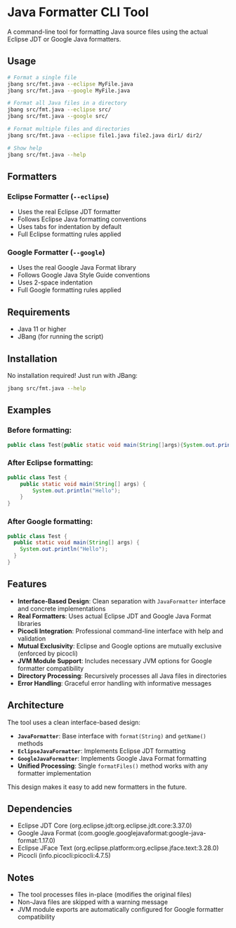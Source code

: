 # Java Formatter CLI Tool

A command-line tool for formatting Java source files using the actual Eclipse JDT or Google Java formatters.

## Usage

```bash
# Format a single file
jbang src/fmt.java --eclipse MyFile.java
jbang src/fmt.java --google MyFile.java

# Format all Java files in a directory
jbang src/fmt.java --eclipse src/
jbang src/fmt.java --google src/

# Format multiple files and directories
jbang src/fmt.java --eclipse file1.java file2.java dir1/ dir2/

# Show help
jbang src/fmt.java --help
```

## Formatters

### Eclipse Formatter (`--eclipse`)
- Uses the real Eclipse JDT formatter
- Follows Eclipse Java formatting conventions
- Uses tabs for indentation by default
- Full Eclipse formatting rules applied

### Google Formatter (`--google`)
- Uses the real Google Java Format library
- Follows Google Java Style Guide conventions
- Uses 2-space indentation
- Full Google formatting rules applied

## Requirements

- Java 11 or higher
- JBang (for running the script)

## Installation

No installation required! Just run with JBang:

```bash
jbang src/fmt.java --help
```

## Examples

### Before formatting:
```java
public class Test{public static void main(String[]args){System.out.println("Hello");}}
```

### After Eclipse formatting:
```java
public class Test {
    public static void main(String[] args) {
        System.out.println("Hello");
    }
}
```

### After Google formatting:
```java
public class Test {
  public static void main(String[] args) {
    System.out.println("Hello");
  }
}
```

## Features

- **Interface-Based Design**: Clean separation with `JavaFormatter` interface and concrete implementations
- **Real Formatters**: Uses actual Eclipse JDT and Google Java Format libraries
- **Picocli Integration**: Professional command-line interface with help and validation
- **Mutual Exclusivity**: Eclipse and Google options are mutually exclusive (enforced by picocli)
- **JVM Module Support**: Includes necessary JVM options for Google formatter compatibility
- **Directory Processing**: Recursively processes all Java files in directories
- **Error Handling**: Graceful error handling with informative messages

## Architecture

The tool uses a clean interface-based design:

- **`JavaFormatter`**: Base interface with `format(String)` and `getName()` methods
- **`EclipseJavaFormatter`**: Implements Eclipse JDT formatting
- **`GoogleJavaFormatter`**: Implements Google Java Format formatting
- **Unified Processing**: Single `formatFiles()` method works with any formatter implementation

This design makes it easy to add new formatters in the future.

## Dependencies

- Eclipse JDT Core (org.eclipse.jdt:org.eclipse.jdt.core:3.37.0)
- Google Java Format (com.google.googlejavaformat:google-java-format:1.17.0)
- Eclipse JFace Text (org.eclipse.platform:org.eclipse.jface.text:3.28.0)
- Picocli (info.picocli:picocli:4.7.5)

## Notes

- The tool processes files in-place (modifies the original files)
- Non-Java files are skipped with a warning message
- JVM module exports are automatically configured for Google formatter compatibility
